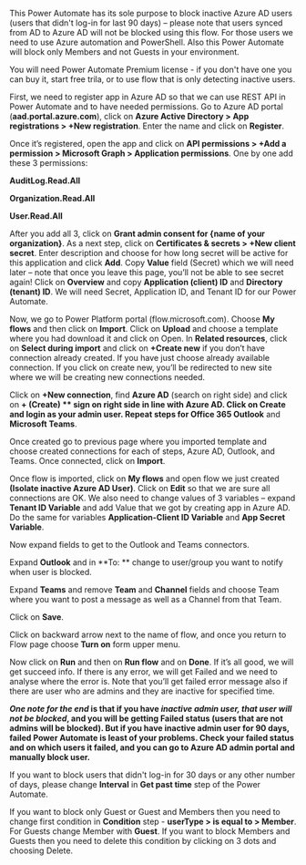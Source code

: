 This Power Automate has its sole purpose to block inactive Azure AD users (users that didn't log-in for last 90 days) – please note that users synced from AD to Azure AD will not be blocked using this flow. For those users we need to use Azure automation and PowerShell. Also this Power Automate will block only Members and not Guests in your environment. 

You will need Power Automate Premium license - if you don't have one you can buy it, start free trila, or to use flow that is only detecting inactive users.

First, we need to register app in Azure AD so that we can use REST API in Power Automate and to have needed permissions. Go to Azure AD portal (**aad.portal.azure.com**), click on **Azure Active Directory > App registrations > +New registration**. Enter the name and click on **Register**.

Once it’s registered, open the app and click on **API permissions > +Add a permission > Microsoft Graph > Application permissions**. One by one add these 3 permissions:

**AuditLog.Read.All**

**Organization.Read.All**

**User.Read.All**

After you add all 3, click on **Grant admin consent for {name of your organization}**.
As a next step, click on **Certificates & secrets > +New client secret**. Enter description and choose for how long secret will be active for this application and click **Add**. Copy **Value** field (Secret) which we will need later – note that once you leave this page, you’ll not be able to see secret again!
Click on **Overview** and copy **Application (client) ID** and **Directory (tenant) ID**.
We will need Secret, Application ID, and Tenant ID for our Power Automate.

Now, we go to Power Platform portal (flow.microsoft.com). Choose **My flows** and then click on **Import**. Click on **Upload** and choose a template where you had download it and click on Open. In **Related resources**, click on **Select during import** and click on **+Create new** if you don’t have connection already created. If you have just choose already available connection. If you click on create new, you’ll be redirected to new site where we will be creating new connections needed. 	

Click on **+New connection**, find **Azure AD** (search on right side) and click on **+ (Create) ** sign on right side in line with Azure AD. Click on **Create** and login as your admin user. Repeat steps for Office 365 Outlook** and **Microsoft Teams**. 

Once created go to previous page where you imported template and choose created connections for each of steps, Azure AD, Outlook, and Teams. Once connected, click on **Import**. 

Once flow is imported, click on **My flows** and open flow we just created **(Isolate inactive Azure AD User)**. Click on **Edit** so that we are sure all connections are OK. We also need to change values of 3 variables – expand **Tenant ID Variable** and add Value that we got by creating app in Azure AD. Do the same for variables **Application-Client ID Variable** and **App Secret Variable**. 

Now expand fields to get to the Outlook and Teams connectors.

Expand **Outlook** and in **To: ** change to user/group you want to notify when user is blocked. 

Expand **Teams** and remove **Team** and **Channel** fields and choose Team where you want to post a message as well as a Channel from that Team. 

Click on **Save**.

Click on backward arrow next to the name of flow, and once you return to Flow page choose **Turn on** form upper menu.

Now click on **Run** and then on **Run flow** and on **Done**. If it’s all good, we will get succeed info. If there is any error, we will get Failed and we need to analyse where the error is. Note that you’ll get failed error message also if there are user who are admins and they are inactive for specified time.

**_One note for the end_ is that if you have _inactive admin user, that user will not be blocked_, and you will be getting Failed status (users that are not admins will be blocked). But if you have inactive admin user for 90 days, failed Power Automate is least of your problems. Check your failed status and on which users it failed, and you can go to Azure AD admin portal and manually block user.**

If you want to block users that didn't log-in for 30 days or any other number of days, please change **Interval** in **Get past time** step of the Power Automate.

If you want to block only Guest or Guest and Members then you need to change first condition in **Condition** step - **userType > is equal to > Member**. For Guests change Member with **Guest**. If you want to block Members and Guests then you need to delete this condition by clicking on 3 dots and choosing Delete.